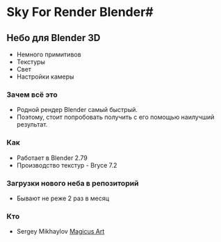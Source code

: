 # Sky For Render Blender#

## Небо для Blender 3D ##

* Немного примитивов
* Текстуры
* Свет
* Настройки камеры


### Зачем всё это ###
 
 * Родной рендер Blender самый быстрый.
 * Поэтому, стоит попробовать получить с его помощью наилучший результат.

### Как ###

* Работает в Blender 2.79
* Производство текстур - Bryce 7.2

### Загрузки нового неба в репозиторий ###

* Бывают не реже 2 раз в месяц


### Кто ###

* Sergey Mikhaylov  [Magicus Art](https://magicus-art.com/)